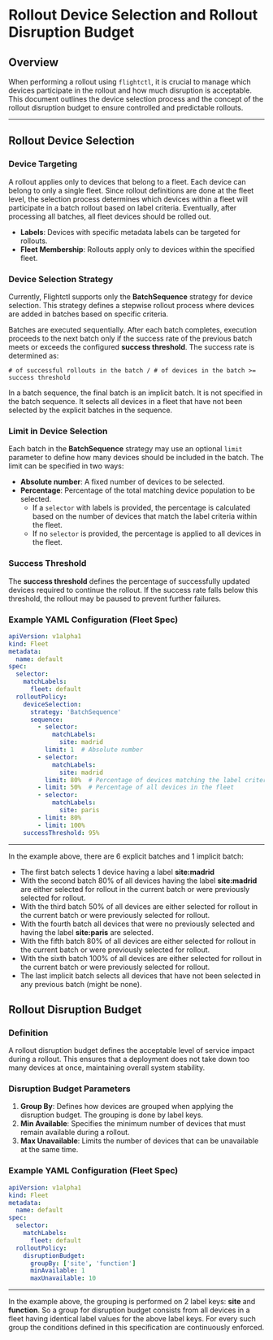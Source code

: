 # Rollout Device Selection and Rollout Disruption Budget

## Overview

When performing a rollout using `flightctl`, it is crucial to manage which devices participate in the rollout and how much disruption is acceptable. This document outlines the device selection process and the concept of the rollout disruption budget to ensure controlled and predictable rollouts.

---

## Rollout Device Selection

### **Device Targeting**

A rollout applies only to devices that belong to a fleet. Each device can belong to only a single fleet.
Since rollout definitions are done at the fleet level, the selection process determines which devices within a fleet will
participate in a batch rollout based on label criteria.  Eventually, after processing all batches, all fleet
devices should be rolled out.

- **Labels**: Devices with specific metadata labels can be targeted for rollouts.
- **Fleet Membership**: Rollouts apply only to devices within the specified fleet.

### **Device Selection Strategy**

Currently, Flightctl supports only the **BatchSequence** strategy for device selection. This strategy defines a stepwise rollout process where devices are added in batches based on specific criteria.

Batches are executed sequentially. After each batch completes, execution proceeds to the next batch only if the success rate of the previous batch meets or exceeds the configured **success threshold**. The success rate is determined as:

```text
# of successful rollouts in the batch / # of devices in the batch >= success threshold
```

In a batch sequence, the final batch is an implicit batch.  It is not specified in the batch sequence.
It selects all devices in a fleet that have not been selected by the explicit batches in the sequence.

### **Limit in Device Selection**

Each batch in the **BatchSequence** strategy may use an optional `limit` parameter to define how many devices should be included in the batch. The limit can be specified in two ways:

- **Absolute number**: A fixed number of devices to be selected.
- **Percentage**: Percentage of the total matching device population to be selected.
  - If a `selector` with labels is provided, the percentage is calculated based on the number of devices that match the label criteria within the fleet.
  - If no `selector` is provided, the percentage is applied to all devices in the fleet.

### **Success Threshold**

The **success threshold** defines the percentage of successfully updated devices required to continue the rollout. If the success rate falls below this threshold, the rollout may be paused to prevent further failures.

### **Example YAML Configuration (Fleet Spec)**

```yaml
apiVersion: v1alpha1
kind: Fleet
metadata:
  name: default
spec:
  selector:
    matchLabels:
      fleet: default
  rolloutPolicy:
    deviceSelection:
      strategy: 'BatchSequence'
      sequence:
        - selector:
            matchLabels:
              site: madrid
          limit: 1  # Absolute number
        - selector:
            matchLabels:
              site: madrid
          limit: 80%  # Percentage of devices matching the label criteria within the fleet
        - limit: 50%  # Percentage of all devices in the fleet
        - selector:
            matchLabels:
              site: paris
        - limit: 80%
        - limit: 100%
    successThreshold: 95%
```

---
In the example above, there are 6 explicit batches and 1 implicit batch:

- The first batch selects 1 device having a label **site:madrid**
- With the second batch 80% of all devices having the label **site:madrid** are either selected for rollout in the current batch or were previously selected for rollout.
- With the third batch 50% of all devices are either selected for rollout in the current batch or were previously selected for rollout.
- With the fourth batch all devices that were no previously selected and having the label **site:paris** are selected.
- With the fifth batch 80% of all devices are either selected for rollout in the current batch or were previously selected for rollout.
- With the sixth batch 100% of all devices are either selected for rollout in the current batch or were previously selected for rollout.
- The last implicit batch selects all devices that have not been selected in any previous batch (might be none).

## Rollout Disruption Budget

### **Definition**

A rollout disruption budget defines the acceptable level of service impact during a rollout. This ensures that a deployment does not take down too many devices at once, maintaining overall system stability.

### **Disruption Budget Parameters**

1. **Group By**: Defines how devices are grouped when applying the disruption budget.  The grouping is done by label keys.
2. **Min Available**: Specifies the minimum number of devices that must remain available during a rollout.
3. **Max Unavailable**: Limits the number of devices that can be unavailable at the same time.

### **Example YAML Configuration (Fleet Spec)**

```yaml
apiVersion: v1alpha1
kind: Fleet
metadata:
  name: default
spec:
  selector:
    matchLabels:
      fleet: default
  rolloutPolicy:
    disruptionBudget:
      groupBy: ['site', 'function']
      minAvailable: 1
      maxUnavailable: 10
```

---
In the example above, the grouping is performed on 2 label keys: **site** and **function**. So a group for
disruption budget consists from all devices in a fleet having identical label values for the above label keys.
For every such group the conditions defined in this specification are continuously enforced.
